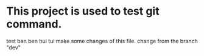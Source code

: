 # This project is used to test git command.
test ban ben hui tui
make some changes of this file.
change from the branch "dev"